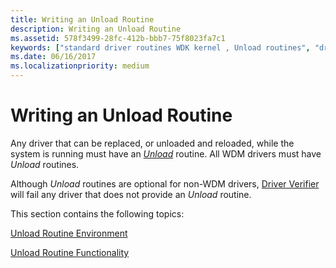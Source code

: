 ```yaml
---
title: Writing an Unload Routine
description: Writing an Unload Routine
ms.assetid: 578f3499-28fc-412b-bbb7-75f8023fa7c1
keywords: ["standard driver routines WDK kernel , Unload routines", "driver routines WDK kernel , Unload routines", "routines WDK kernel , Unload routines", "Unload routines WDK kernel", "Unload routines WDK kernel , about Unload routines", "replacing drivers", "driver replacements WDK kernel", "unloading drivers", "reloading drivers WDK kernel", "driver unloading WDK kernel", "driver reloading WDK kernel"]
ms.date: 06/16/2017
ms.localizationpriority: medium
---
```


# Writing an Unload Routine





Any driver that can be replaced, or unloaded and reloaded, while the system is running must have an [*Unload*](https://docs.microsoft.com/windows-hardware/drivers/ddi/wdm/nc-wdm-driver_unload) routine. All WDM drivers must have *Unload* routines.

Although *Unload* routines are optional for non-WDM drivers, [Driver Verifier](https://docs.microsoft.com/windows-hardware/drivers/devtest/driver-verifier) will fail any driver that does not provide an *Unload* routine.

This section contains the following topics:

[Unload Routine Environment](unload-routine-environment.md)

[Unload Routine Functionality](unload-routine-functionality.md)

 

 




